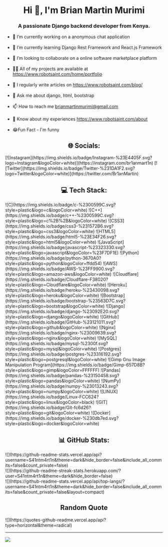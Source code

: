 <h1 align="center">Hi 👋, I'm Brian Martin Murimi</h1>
<h3 align="center">A passionate Django backend developer from Kenya.</h3>

- 🔭 I’m currently working on a anonymous chat application<br><br>
- 🌱 I’m currently learning Django Rest Framework and React.js Framework<br><br>
- 👯 I’m looking to collaborate on a online software marketplace platform<br><br>
- 👨‍💻 All of my projects are available at https://www.robotsaint.com/home/portfolio<br><br>
- 📝 I regularly write articles on https://www.robotsaint.com/blog/<br><br>
- 💬 Ask me about django, html, bootstrap<br><br>
- 📫 How to reach me brianmartinmurimi@gmail.com<br><br>
- 📄 Know about my experiences https://www.robotsaint.com/about<br><br>
- 😂Fun Fact - I'm funny

<h2 align="center">🌐 Socials:</h2>
[![Instagram](https://img.shields.io/badge/Instagram-%23E4405F.svg?logo=Instagram&logoColor=white)](https://instagram.com/br1anmart1n) [![Twitter](https://img.shields.io/badge/Twitter-%231DA1F2.svg?logo=Twitter&logoColor=white)](https://twitter.com/Br1anMartin) 

<h2 align="center">💻 Tech Stack:</h2>
![C](https://img.shields.io/badge/c-%2300599C.svg?style=plastic&logo=c&logoColor=white) ![C++](https://img.shields.io/badge/c++-%2300599C.svg?style=plastic&logo=c%2B%2B&logoColor=white) ![CSS3](https://img.shields.io/badge/css3-%231572B6.svg?style=plastic&logo=css3&logoColor=white) ![HTML5](https://img.shields.io/badge/html5-%23E34F26.svg?style=plastic&logo=html5&logoColor=white) ![JavaScript](https://img.shields.io/badge/javascript-%23323330.svg?style=plastic&logo=javascript&logoColor=%23F7DF1E) ![Python](https://img.shields.io/badge/python-3670A0?style=plastic&logo=python&logoColor=ffdd54) ![AWS](https://img.shields.io/badge/AWS-%23FF9900.svg?style=plastic&logo=amazon-aws&logoColor=white) ![Cloudflare](https://img.shields.io/badge/Cloudflare-F38020?style=plastic&logo=Cloudflare&logoColor=white) ![Heroku](https://img.shields.io/badge/heroku-%23430098.svg?style=plastic&logo=heroku&logoColor=white) ![Bootstrap](https://img.shields.io/badge/bootstrap-%23563D7C.svg?style=plastic&logo=bootstrap&logoColor=white) ![Django](https://img.shields.io/badge/django-%23092E20.svg?style=plastic&logo=django&logoColor=white) ![GitHub](https://img.shields.io/badge/GitHub-%23121011.svg?style=plastic&logo=github&logoColor=white) ![Nginx](https://img.shields.io/badge/nginx-%23009639.svg?style=plastic&logo=nginx&logoColor=white) ![MySQL](https://img.shields.io/badge/mysql-%2300f.svg?style=plastic&logo=mysql&logoColor=white) ![Postgres](https://img.shields.io/badge/postgres-%23316192.svg?style=plastic&logo=postgresql&logoColor=white) ![Gimp Gnu Image Manipulation Program](https://img.shields.io/badge/Gimp-657D8B?style=plastic&logo=gimp&logoColor=FFFFFF) ![Pandas](https://img.shields.io/badge/pandas-%23150458.svg?style=plastic&logo=pandas&logoColor=white) ![NumPy](https://img.shields.io/badge/numpy-%23013243.svg?style=plastic&logo=numpy&logoColor=white) ![LINUX](https://img.shields.io/badge/Linux-FCC624?style=plastic&logo=linux&logoColor=black) ![GIT](https://img.shields.io/badge/Git-fc6d26?style=plastic&logo=git&logoColor=white) ![Docker](https://img.shields.io/badge/docker-%230db7ed.svg?style=plastic&logo=docker&logoColor=white)

<h2 align="center">📊 GitHub Stats:</h2>
![](https://github-readme-stats.vercel.app/api?username=S41ntm4rt1n&theme=dark&hide_border=false&include_all_commits=false&count_private=false)<br/>
![](https://github-readme-streak-stats.herokuapp.com/?user=S41ntm4rt1n&theme=dark&hide_border=false)<br/>
![](https://github-readme-stats.vercel.app/api/top-langs/?username=S41ntm4rt1n&theme=dark&hide_border=false&include_all_commits=false&count_private=false&layout=compact)

<h2 align="center"> Random Quote</h2>
![](https://quotes-github-readme.vercel.app/api?type=horizontal&theme=radical)

---
[![](https://visitcount.itsvg.in/api?id=S41ntm4rt1n&icon=0&color=0)](https://visitcount.itsvg.in)

<!-- Proudly created with GPRM ( https://gprm.itsvg.in ) -->
